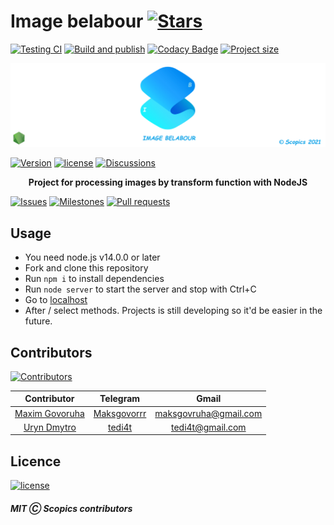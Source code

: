 # Image belabour [![Stars](https://img.shields.io/github/stars/scopics/image-belabour?style=social)](https://github.com/Scopics/image-belabour/stargazers)

[![Testing CI](https://github.com/Scopics/image-belabour/actions/workflows/test.yml/badge.svg)](https://github.com/Scopics/image-belabour/actions/workflows/test.yml)
[![Build and publish](https://github.com/Scopics/image-belabour/actions/workflows/publish.yml/badge.svg)](https://github.com/Scopics/image-belabour/actions/workflows/publish.yml)
[![Codacy Badge](https://api.codacy.com/project/badge/Grade/20c88faf4e15442eb8ff3d1c63c77d29)](https://app.codacy.com/gh/Scopics/tunasync?utm_source=github.com&utm_medium=referral&utm_content=Scopics/tunasync&utm_campaign=Badge_Grade)
[![Project size](https://img.shields.io/github/languages/code-size/scopics/image-belabour)]()

![Logo](https://raw.githubusercontent.com/MaksGovor/Images/master/Voting-system/Logo-image-belabour.png)

[![Version](https://img.shields.io/github/v/release/scopics/image-belabour)](https://github.com/Scopics/image-belabour/releases)
[![license](https://img.shields.io/github/license/scopics/image-belabour)](https://github.com/Scopics/image-belabour/blob/main/LICENSE)
[![Discussions](https://img.shields.io/github/discussions/scopics/image-belabour)](https://github.com/Scopics/image-belabour/discussions)

<p align="center"><b>Project for processing images by transform function with NodeJS</b></p>

[![Issues](https://img.shields.io/github/issues/scopics/image-belabour)](https://github.com/Scopics/image-belabour/issues)
[![Milestones](https://img.shields.io/github/milestones/all/Scopics/image-belabour)](https://github.com/Scopics/image-belabour/milestones)
[![Pull requests](https://img.shields.io/github/issues-pr/Scopics/image-belabour)](https://github.com/Scopics/image-belabour/pulls)

## Usage

- You need node.js v14.0.0 or later
- Fork and clone this repository
- Run `npm i` to install dependencies
- Run `node server` to start the server and stop with Ctrl+C
- Go to [localhost](http://localhost:8000)
- After / select methods. Projects is still developing so 
  it'd be easier in the future.

## Contributors

[![Contributors](https://img.shields.io/github/contributors-anon/scopics/image-belabour)](https://github.com/Scopics/image-belabour#contributors)

| Contributor                                         | Telegram                                | Gmail                                          |
| :-------------------------------------------------: |:---------------------------------------:| :---------------------------------------------:|
| [Maxim Govoruha](https://github.com/MaksGovor)      | [Maksgovorrr](https://t.me/Maksgovorrr) | [maksgovruha@gmail.com](mailto:maksgovruha@gmail.com) |
| [Uryn Dmytro](https://github.com/tedi4t)            | [tedi4t](https://t.me/tedi4t)           | [tedi4t@gmail.com](mailto:tedi4t@gmail.com)           |

## Licence

[![license](https://img.shields.io/github/license/scopics/image-belabour)](https://github.com/Scopics/image-belabour/blob/main/LICENSE)
##### MIT Ⓒ Scopics contributors

